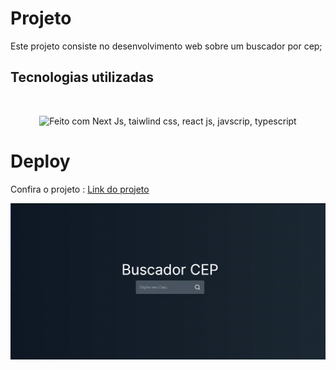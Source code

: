 # Projeto

Este projeto consiste no desenvolvimento web sobre um buscador por cep;

## Tecnologias utilizadas
<br>
<p align="center">
  <img src="https://skillicons.dev/icons?i=next,react,tailwindcss,javascript,typescript" alt="Feito com Next Js, taiwlind css, react js, javscrip, typescript" />
</p>


# Deploy

Confira o projeto : [Link do projeto ](https://busca-cep-steel.vercel.app)





![Busca CEP](demo/busca-cep.gif)




